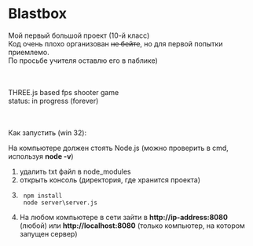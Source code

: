 # Blastbox
Мой первый большой проект (10-й класс) <br>
Код очень плохо организован ~~не бейте~~, но для первой попытки приемлемо. <br>
По просьбе учителя оставлю его в паблике) <br><br><br>



THREE.js based fps shooter game <br>
status: in progress (forever) <br><br><br>



Как запустить (win 32):

На компьютере должен стоять Node.js (можно проверить в  cmd, используя __node -v__)

1. удалить txt файл в node_modules
2. открыть консоль (директория, где хранится проекта)
3.
        npm install
        node server\server.js
5. На любом компьютере в сети зайти в  __http://ip-address:8080__ (любой) или __http://localhost:8080__ (только компьютер, на котором запущен сервер)
